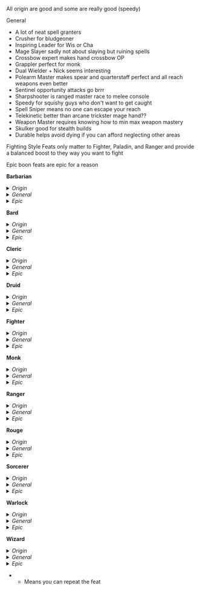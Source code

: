 All origin are good and some are really good (speedy)

General
- A lot of neat spell granters
- Crusher for bludgeoner
- Inspiring Leader for Wis or Cha
- Mage Slayer sadly not about slaying but ruining spells
- Crossbow expert makes hand crossbow OP
- Grappler perfect for monk
- Dual Wielder + Nick seems interesting
- Polearm Master makes spear and quarterstaff perfect and all reach weapons even better 
- Sentinel opportunity attacks go brrr
- Sharpshooter is ranged master race to melee console
- Speedy for squishy guys who don't want to get caught
- Spell Sniper means no one can escape your reach
- Telekinetic better than arcane trickster mage hand??
- Weapon Master requires knowing how to min max weapon mastery
- Skulker good for stealth builds
- Durable helps avoid dying if you can afford neglecting other areas

Fighting Style Feats only matter to Fighter, Paladin, and Ranger and provide a balanced boost to they way you want to fight

Epic boon feats are epic for a reason

**Barbarian**
<details>
<summary> <i>Origin</i></summary>

- Tough
- Savage Attacker
</details>
<details>
<summary> <i>General</i></summary>

- Universal: Athlete, Crusher, Charger, Durable, Speedy
- Two-handed: Great Weapon Master, Polearm Master
- Dual Wielder: Dual Wielder, Defensive Duelist
- Shield bearer: Shield Master, Sentinel
</details>
<details>
<summary> <i>Epic</i></summary>

</details>

**Bard**
<details>
<summary> <i>Origin</i></summary>

- Skilled
- Musician
- Lucky
- Healer
</details>
<details>
<summary> <i>General</i></summary>

- Universal: War Caster, Inspiring Leader, Resilient
- Warrior: Weapon Master, Defensive Dualist
- Controller or Supporter: Actor, Skill Expert, Telepathic, Telekinetic
</details>
<details>
<summary> <i>Epic</i></summary>

</details>

**Cleric**
<details>
<summary> <i>Origin</i></summary>

- Alert
- Magic Initiate (c)
- Healer
- Tough
</details>
<details>
<summary> <i>General</i></summary>

- Ritual Caster (*Find Familiar*)
- War Caster
- Fey-Touched (*Spirit Guardians*)
- Speedy
- Great Weapon Master
- Heavy Armor Master
- Spell Sniper
</details>
<details>
<summary> <i>Epic</i></summary>

- Combat Prowess
- Fate
- Spell Recall
- Fortitude
</details>

**Druid**
<details>
<summary> <i>Origin</i></summary>

- Lucky
- Magic Initiate (d)
- Healer
- Tough
</details>
<details>
<summary> <i>General</i></summary>

- Shapeshifter: Speedy, Durable, Sentinel
- Healer: Inspiring Leader, Fey Touched, Chef
- Summoner: War Caster, Resilient
- Element: Elemental Adept, Telekinetic
</details>
<details>
<summary> <i>Epic</i></summary>

- Recovery
- Combat Prowess
- Dimensional Travel
- Fortitude
</details>

**Fighter**
<details>
<summary> <i>Origin</i></summary>

- Shield Bearer OR Two-handed: Savage Attacker, Tough
- Archer OR Dual Wielder: Savage Attacker, Skilled, Alert, Magic Initiate (d)
</details>
<details>
<summary> <i>General</i></summary>

- Two-handed: *Great Weapon Fighting*, Great Weapon Master, Polearm Master
- Archer: *Archery*, Sharpshooter, Crossbow expert, Skulker, Speedy
- Shield Bearer: *Protection, Defense*, Sentinel, Shield Master, Heavy Armor Master
- Dual Wielder: *Two-weapon Fighting*, Dual Wielder, Charger, Defensive Duelist
</details>
<details>
<summary> <i>Epic</i></summary>


</details>

**Monk**
<details>
<summary> <i>Origin</i></summary>

- Magic Initiate (D)
- Tavern Brawler
- Skilled
- Lucky
</details>
<details>
<summary> <i>General</i></summary>

- Crusher
- Weapon Master
- Grappler
- Athlete
- Speedy
- Skulker
</details>
<details>
<summary> <i>Epic</i></summary>


</details>

**Ranger**
<details>
<summary> <i>Origin</i></summary>

- Alert
- Magic Initiate*
- Skilled
</details>
<details>
<summary> <i>General</i></summary>

- *Archery*
- *Two-Weapon Fighting*
- Defensive Duelist
- Piercer
- Speedy
- Sharpshooter
</details>
<details>
<summary> <i>Epic</i></summary>

- Combat Prowess
- Dimensional Travel
- Skill
</details>

**Rouge**
<details>
<summary> <i>Origin</i></summary>

- Alert
- Skilled
- Lucky
- Savage Attacker
- Magic Initiate (d)
</details>
<details>
<summary> <i>General</i></summary>

- Universal: Skulker, Speedy
- Sniper: Sharpshooter OR Crossbow Expert
- Skirmisher: Defensive Dualist, Dual Wielder
- Skill Monkey: Actor, Keen Mind, Skill Expert
</details>
<details>
<summary> <i>Epic</i></summary>


</details>

**Sorcerer**
<details>
<summary> <i>Origin</i></summary>

- Magic Initiate* (*Goodberry, Find Familiar*)
- Skilled*
- Tough
</details>
<details>
<summary> <i>General</i></summary>

- Mage Slayer
- Spell Sniper
- War Caster
- Fey-Touched
- Shadow-Touched
- Resilient
- Skill Expert
</details>
<details>
<summary> <i>Epic</i></summary>

- Dimensional Travel
- Energy Resistance
- Spell Recall
</details>

**Warlock**
<details>
<summary> <i>Origin</i></summary>

- Lucky
- Magic Initiate*
- Skilled*
- Savage Attacker (*Pact of the Blade*)
</details>
<details>
<summary> <i>General</i></summary>

- Spell Sniper
- Skulker
- Elemental Adept*
- Weapon Master
</details>
<details>
<summary> <i>Epic</i></summary>

- Fate
- Dimensional Travel
- Night Spirit
- Combat Prowess
</details>

**Wizard**
<details>
<summary> <i>Origin</i></summary>

- Alert
- Lucky
- Magic Initiate (w)
</details>
<details>
<summary> <i>General</i></summary>

- War Caster
- Spell Sniper
- Resilient
- Elemental Adept
- Skill Expert
- Keen Mind
- Telekinetic
</details>
<details>
<summary> <i>Epic</i></summary>


</details>

- * Means you can repeat the feat